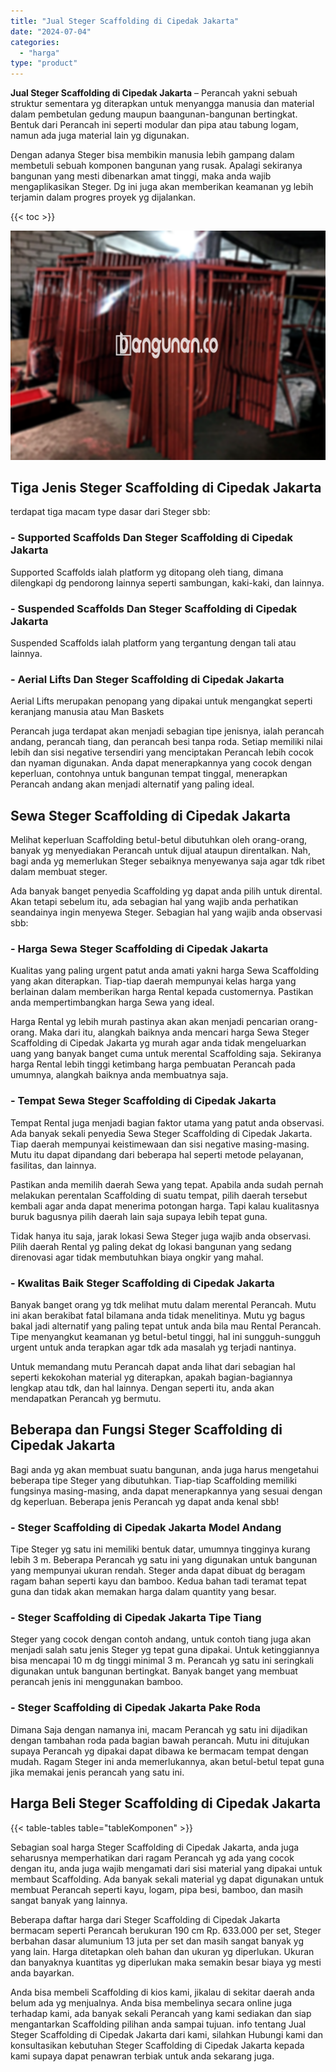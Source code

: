 ```yaml
---
title: "Jual Steger Scaffolding di Cipedak Jakarta"
date: "2024-07-04"
categories: 
  - "harga"
type: "product"
---
```


**Jual Steger Scaffolding di Cipedak Jakarta** – Perancah yakni sebuah struktur sementara yg diterapkan untuk menyangga manusia dan material dalam pembetulan gedung maupun baangunan-bangunan bertingkat. Bentuk dari Perancah ini seperti modular dan pipa atau tabung logam, namun ada juga material lain yg digunakan.

Dengan adanya Steger bisa membikin manusia lebih gampang dalam membetuli sebuah komponen bangunan yang rusak. Apalagi sekiranya bangunan yang mesti dibenarkan amat tinggi, maka anda wajib mengaplikasikan Steger. Dg ini juga akan memberikan keamanan yg lebih terjamin dalam progres proyek yg dijalankan.

{{< toc >}}

![Jual Steger Scaffolding di Cipedak Jakarta](/images/sewa-scaffolding-steger-05.png)

## Tiga Jenis Steger Scaffolding di Cipedak Jakarta

terdapat tiga macam type dasar dari Steger sbb:

### \- Supported Scaffolds Dan Steger Scaffolding di Cipedak Jakarta

Supported Scaffolds ialah platform yg ditopang oleh tiang, dimana dilengkapi dg pendorong lainnya seperti sambungan, kaki-kaki, dan lainnya.

### \- Suspended Scaffolds Dan Steger Scaffolding di Cipedak Jakarta

Suspended Scaffolds ialah platform yang tergantung dengan tali atau lainnya.

### \- Aerial Lifts Dan Steger Scaffolding di Cipedak Jakarta

Aerial Lifts merupakan penopang yang dipakai untuk mengangkat seperti keranjang manusia atau Man Baskets

Perancah juga terdapat akan menjadi sebagian tipe jenisnya, ialah perancah andang, perancah tiang, dan perancah besi tanpa roda. Setiap memiliki nilai lebih dan sisi negative tersendiri yang menciptakan Perancah lebih cocok dan nyaman digunakan. Anda dapat menerapkannya yang cocok dengan keperluan, contohnya untuk bangunan tempat tinggal, menerapkan Perancah andang akan menjadi alternatif yang paling ideal.

## Sewa Steger Scaffolding di Cipedak Jakarta

Melihat keperluan Scaffolding betul-betul dibutuhkan oleh orang-orang, banyak yg menyediakan Perancah untuk dijual ataupun direntalkan. Nah, bagi anda yg memerlukan Steger sebaiknya menyewanya saja agar tdk ribet dalam membuat steger.

Ada banyak banget penyedia Scaffolding yg dapat anda pilih untuk dirental. Akan tetapi sebelum itu, ada sebagian hal yang wajib anda perhatikan seandainya ingin menyewa Steger. Sebagian hal yang wajib anda observasi sbb:

### \- Harga Sewa Steger Scaffolding di Cipedak Jakarta

Kualitas yang paling urgent patut anda amati yakni harga Sewa Scaffolding yang akan diterapkan. Tiap-tiap daerah mempunyai kelas harga yang berlainan dalam memberikan harga Rental kepada customernya. Pastikan anda mempertimbangkan harga Sewa yang ideal.

Harga Rental yg lebih murah pastinya akan akan menjadi pencarian orang-orang. Maka dari itu, alangkah baiknya anda mencari harga Sewa Steger Scaffolding di Cipedak Jakarta yg murah agar anda tidak mengeluarkan uang yang banyak banget cuma untuk merental Scaffolding saja. Sekiranya harga Rental lebih tinggi ketimbang harga pembuatan Perancah pada umumnya, alangkah baiknya anda membuatnya saja.

### \- Tempat Sewa Steger Scaffolding di Cipedak Jakarta

Tempat Rental juga menjadi bagian faktor utama yang patut anda observasi. Ada banyak sekali penyedia Sewa Steger Scaffolding di Cipedak Jakarta. Tiap daerah mempunyai keistimewaan dan sisi negative masing-masing. Mutu itu dapat dipandang dari beberapa hal seperti metode pelayanan, fasilitas, dan lainnya.

Pastikan anda memilih daerah Sewa yang tepat. Apabila anda sudah pernah melakukan perentalan Scaffolding di suatu tempat, pilih daerah tersebut kembali agar anda dapat menerima potongan harga. Tapi kalau kualitasnya buruk bagusnya pilih daerah lain saja supaya lebih tepat guna.

Tidak hanya itu saja, jarak lokasi Sewa Steger juga wajib anda observasi. Pilih daerah Rental yg paling dekat dg lokasi bangunan yang sedang direnovasi agar tidak membutuhkan biaya ongkir yang mahal.

### \- Kwalitas Baik Steger Scaffolding di Cipedak Jakarta

Banyak banget orang yg tdk melihat mutu dalam merental Perancah. Mutu ini akan berakibat fatal bilamana anda tidak menelitinya. Mutu yg bagus bakal jadi alternatif yang paling tepat untuk anda bila mau Rental Perancah. Tipe menyangkut keamanan yg betul-betul tinggi, hal ini sungguh-sungguh urgent untuk anda terapkan agar tdk ada masalah yg terjadi nantinya.

Untuk memandang mutu Perancah dapat anda lihat dari sebagian hal seperti kekokohan material yg diterapkan, apakah bagian-bagiannya lengkap atau tdk, dan hal lainnya. Dengan seperti itu, anda akan mendapatkan Perancah yg bermutu.

## Beberapa dan Fungsi Steger Scaffolding di Cipedak Jakarta

Bagi anda yg akan membuat suatu bangunan, anda juga harus mengetahui beberapa tipe Steger yang dibutuhkan. Tiap-tiap Scaffolding memiliki fungsinya masing-masing, anda dapat menerapkannya yang sesuai dengan dg keperluan. Beberapa jenis Perancah yg dapat anda kenal sbb!

### \- Steger Scaffolding di Cipedak Jakarta Model Andang

Tipe Steger yg satu ini memiliki bentuk datar, umumnya tingginya kurang lebih 3 m. Beberapa Perancah yg satu ini yang digunakan untuk bangunan yang mempunyai ukuran rendah. Steger anda dapat dibuat dg beragam ragam bahan seperti kayu dan bamboo. Kedua bahan tadi teramat tepat guna dan tidak akan memakan harga dalam quantity yang besar.

### \- Steger Scaffolding di Cipedak Jakarta Tipe Tiang

Steger yang cocok dengan contoh andang, untuk contoh tiang juga akan menjadi salah satu jenis Steger yg tepat guna dipakai. Untuk ketinggiannya bisa mencapai 10 m dg tinggi minimal 3 m. Perancah yg satu ini seringkali digunakan untuk bangunan bertingkat. Banyak banget yang membuat perancah jenis ini menggunakan bamboo.

### \- Steger Scaffolding di Cipedak Jakarta Pake Roda

Dimana Saja dengan namanya ini, macam Perancah yg satu ini dijadikan dengan tambahan roda pada bagian bawah perancah. Mutu ini ditujukan supaya Perancah yg dipakai dapat dibawa ke bermacam tempat dengan mudah. Ragam Steger ini anda memerlukannya, akan betul-betul tepat guna jika memakai jenis perancah yang satu ini.

## Harga Beli Steger Scaffolding di Cipedak Jakarta

{{< table-tables table="tableKomponen" >}}

Sebagian soal harga Steger Scaffolding di Cipedak Jakarta, anda juga seharusnya memperhatikan dari ragam Perancah yg ada yang cocok dengan itu, anda juga wajib mengamati dari sisi material yang dipakai untuk membaut Scaffolding. Ada banyak sekali material yg dapat digunakan untuk membuat Perancah seperti kayu, logam, pipa besi, bamboo, dan masih sangat banyak yang lainnya.

Beberapa daftar harga dari Steger Scaffolding di Cipedak Jakarta bermacam seperti Perancah berukuran 190 cm Rp. 633.000 per set, Steger berbahan dasar alumunium 13 juta per set dan masih sangat banyak yg yang lain. Harga ditetapkan oleh bahan dan ukuran yg diperlukan. Ukuran dan banyaknya kuantitas yg diperlukan maka semakin besar biaya yg mesti anda bayarkan.

Anda bisa membeli Scaffolding di kios kami, jikalau di sekitar daerah anda belum ada yg menjualnya. Anda bisa membelinya secara online juga terhadap kami, ada banyak sekali Perancah yang kami sediakan dan siap mengantarkan Scaffolding pilihan anda sampai tujuan. info tentang Jual Steger Scaffolding di Cipedak Jakarta dari kami, silahkan Hubungi kami dan konsultasikan kebutuhan Steger Scaffolding di Cipedak Jakarta kepada kami supaya dapat penawran terbiak untuk anda sekarang juga.
